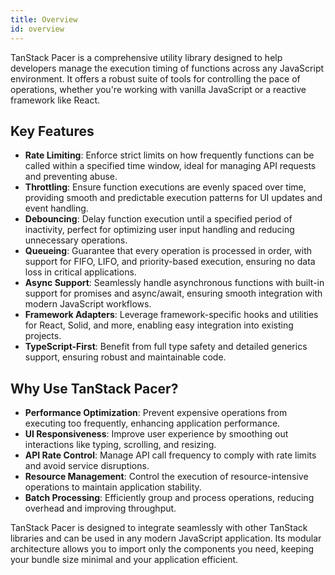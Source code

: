 ```yaml
---
title: Overview
id: overview
---
```


TanStack Pacer is a comprehensive utility library designed to help developers manage the execution timing of functions across any JavaScript environment. It offers a robust suite of tools for controlling the pace of operations, whether you're working with vanilla JavaScript or a reactive framework like React.

## Key Features

- **Rate Limiting**: Enforce strict limits on how frequently functions can be called within a specified time window, ideal for managing API requests and preventing abuse.
- **Throttling**: Ensure function executions are evenly spaced over time, providing smooth and predictable execution patterns for UI updates and event handling.
- **Debouncing**: Delay function execution until a specified period of inactivity, perfect for optimizing user input handling and reducing unnecessary operations.
- **Queueing**: Guarantee that every operation is processed in order, with support for FIFO, LIFO, and priority-based execution, ensuring no data loss in critical applications.
- **Async Support**: Seamlessly handle asynchronous functions with built-in support for promises and async/await, ensuring smooth integration with modern JavaScript workflows.
- **Framework Adapters**: Leverage framework-specific hooks and utilities for React, Solid, and more, enabling easy integration into existing projects.
- **TypeScript-First**: Benefit from full type safety and detailed generics support, ensuring robust and maintainable code.

## Why Use TanStack Pacer?

- **Performance Optimization**: Prevent expensive operations from executing too frequently, enhancing application performance.
- **UI Responsiveness**: Improve user experience by smoothing out interactions like typing, scrolling, and resizing.
- **API Rate Control**: Manage API call frequency to comply with rate limits and avoid service disruptions.
- **Resource Management**: Control the execution of resource-intensive operations to maintain application stability.
- **Batch Processing**: Efficiently group and process operations, reducing overhead and improving throughput.

TanStack Pacer is designed to integrate seamlessly with other TanStack libraries and can be used in any modern JavaScript application. Its modular architecture allows you to import only the components you need, keeping your bundle size minimal and your application efficient.